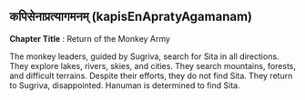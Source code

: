 ## कपिसेनाप्रत्यागमनम् (kapisEnApratyAgamanam)
**Chapter Title** : Return of the Monkey Army

The monkey leaders, guided by Sugriva, search for Sita in all directions. They explore lakes, rivers, skies, and cities. They search mountains, forests, and difficult terrains. Despite their efforts, they do not find Sita. They return to Sugriva, disappointed. Hanuman is determined to find Sita.